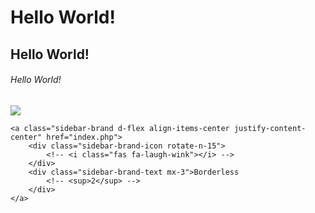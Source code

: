 # Hello World!
## Hello World!
###### Hello World!
![](https://i.imgur.com/BLzDiei.png)
```
<a class="sidebar-brand d-flex align-items-center justify-content-center" href="index.php">
    <div class="sidebar-brand-icon rotate-n-15">
        <!-- <i class="fas fa-laugh-wink"></i> -->
    </div>
    <div class="sidebar-brand-text mx-3">Borderless
        <!-- <sup>2</sup> -->
    </div>
</a>
```
